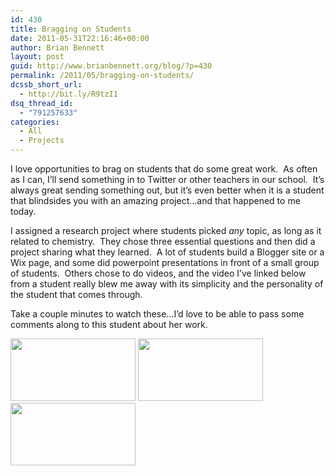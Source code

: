 ```yaml
---
id: 430
title: Bragging on Students
date: 2011-05-31T22:16:46+00:00
author: Brian Bennett
layout: post
guid: http://www.brianbennett.org/blog/?p=430
permalink: /2011/05/bragging-on-students/
dcssb_short_url:
  - http://bit.ly/R9tzI1
dsq_thread_id:
  - "791257633"
categories:
  - All
  - Projects
---
```

I love opportunities to brag on students that do some great work.  As often as I can, I&#8217;ll send something in to Twitter or other teachers in our school.  It&#8217;s always great sending something out, but it&#8217;s even better when it is a student that blindsides you with an amazing project&#8230;and that happened to me today.

I assigned a research project where students picked _any_ topic, as long as it related to chemistry.  They chose three essential questions and then did a project sharing what they learned.  A lot of students build a Blogger site or a Wix page, and some did powerpoint presentations in front of a small group of students.  Others chose to do videos, and the video I&#8217;ve linked below from a student really blew me away with its simplicity and the personality of the student that comes through.

Take a couple minutes to watch these&#8230;I&#8217;d love to be able to pass some comments along to this student about her work.

<img src="http://blog.ohheybrian.com/images/Alchemy1.jpg" alt="" width="200" height="100" />
  
<img src="http://blog.ohheybrian.com/images/Alchemy2.jpg" alt="" width="200" height="100" />
  
<img src="http://blog.ohheybrian.com/images/Alchemy3.jpg" alt="" width="200" height="100" />

&nbsp;